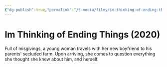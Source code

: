 ```yaml
---
{"dg-publish":true,"permalink":"/5-media/filmy/im-thinking-of-ending-things/","tags":["to-watch","фильм","#Drama","#Thriller"]}
---
```


# Im Thinking of Ending Things (2020)
 
Full of misgivings, a young woman travels with her new boyfriend to his parents' secluded farm. Upon arriving, she comes to question everything she thought she knew about him, and herself.

